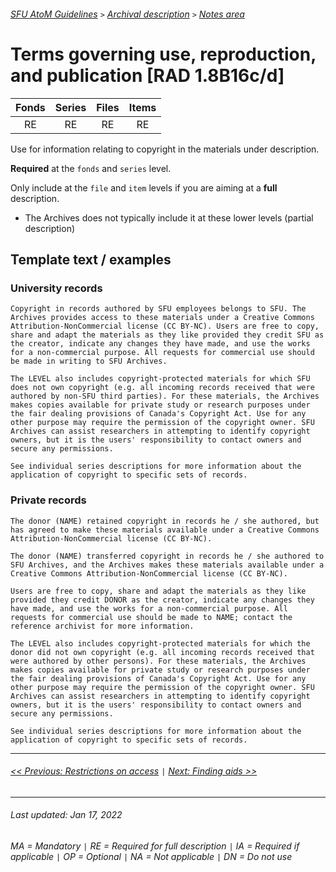###### [SFU AtoM Guidelines](../README.md) `>` [Archival description](overview.md) `>` [Notes area](overview.md#notes-area)

# Terms governing use, reproduction, and publication [RAD 1.8B16c/d]
| Fonds 	| Series 	| Files 	| Items 	|
|:-----:	|:------:	|:-----:	|:-----:	|
|   RE    |   RE    |   RE  	|   RE  	|

Use for information relating to copyright in the materials under description.

**Required** at the `fonds` and `series` level.

Only include at the `file` and `item` levels if you are aiming at a **full** description.
- The Archives does not typically include it at these lower levels (partial description)

## Template text / examples
### University records

`Copyright in records authored by SFU employees belongs to SFU. The Archives provides access to these materials under a Creative Commons Attribution-NonCommercial license (CC BY-NC). Users are free to copy, share and adapt the materials as they like provided they credit SFU as the creator, indicate any changes they have made, and use the works for a non-commercial purpose. All requests for commercial use should be made in writing to SFU Archives.`

`The LEVEL also includes copyright-protected materials for which SFU does not own copyright (e.g. all incoming records received that were authored by non-SFU third parties). For these materials, the Archives makes copies available for private study or research purposes under the fair dealing provisions of Canada's Copyright Act. Use for any other purpose may require the permission of the copyright owner. SFU Archives can assist researchers in attempting to identify copyright owners, but it is the users' responsibility to contact owners and secure any permissions.`

`See individual series descriptions for more information about the application of copyright to specific sets of records.`

### Private records
`The donor (NAME) retained copyright in records he / she authored, but has agreed to make these materials available under a Creative Commons Attribution-NonCommercial license (CC BY-NC).`

`The donor (NAME) transferred copyright in records he / she authored to SFU Archives, and the Archives makes these materials available under a Creative Commons Attribution-NonCommercial license (CC BY-NC).`

`Users are free to copy, share and adapt the materials as they like provided they credit DONOR as the creator, indicate any changes they have made, and use the works for a non-commercial purpose. All requests for commercial use should be made to NAME; contact the reference archivist for more information.`

`The LEVEL also includes copyright-protected materials for which the donor did not own copyright (e.g. all incoming records received that were authored by other persons). For these materials, the Archives makes copies available for private study or research purposes under the fair dealing provisions of Canada's Copyright Act. Use for any other purpose may require the permission of the copyright owner. SFU Archives can assist researchers in attempting to identify copyright owners, but it is the users' responsibility to contact owners and secure any permissions.`

`See individual series descriptions for more information about the application of copyright to specific sets of records.`

---
###### [<< Previous: Restrictions on access](restrictions-on-access.md) `|` [Next: Finding aids >>](finding-aids.md)
---
###### Last updated: Jan 17, 2022
###### MA = Mandatory `|` RE = Required for full description `|` IA = Required if applicable `|` OP = Optional `|` NA = Not applicable `|` DN = Do not use
